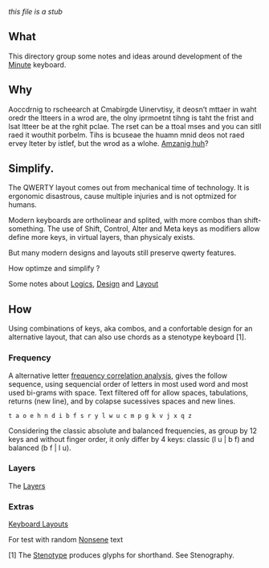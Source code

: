 
_this file is a stub_

## What 

This directory group some notes and ideas around development of 
the [Minute](https://github.com/agsb/minute/blob/main/docs/Minute.md) keyboard.

## Why

Aoccdrnig to rscheearch at Cmabirgde Uinervtisy, it
deosn’t mttaer in waht oredr the ltteers in a wrod are,
the olny iprmoetnt tihng is taht the frist and lsat ltteer
be at the rghit pclae. The rset can be a ttoal mses and
you can sitll raed it wouthit porbelm. Tihs is bcuseae the
huamn mnid deos not raed ervey lteter by istlef, but the
wrod as a wlohe. [Amzanig huh](https://www.cs.utexas.edu/~byoung/cs361/lecture35.pdf)?

## Simplify.

The QWERTY layout comes out from mechanical time of technology. 
It is ergonomic disastrous, cause multiple injuries and is not optmized for humans.

Modern keyboards are ortholinear and splited, with more combos than shift-something.
The use of Shift, Control, Alter and Meta keys as modifiers allow define more keys,  in virtual layers, than physicaly exists.

But many modern designs and layouts still preserve qwerty features.

How optimze and simplify ?

Some notes about [Logics](https://github.com/agsb/minute/blob/main/docs/Logics.md), [Design](https://github.com/agsb/minute/blob/main/docs/Design.md) and [Layout](https://github.com/agsb/minute/blob/main/docs/Layouts.md)

## How

Using combinations of keys, aka combos, and a confortable design for an alternative layout,
that can also use chords as a stenotype keyboard [1].

### Frequency

A alternative letter [frequency correlation analysis](https://github.com/agsb/minute/blob/main/docs/Frequency.md), gives the follow sequence, using sequencial order of letters in most used word and most used bi-grams with space. Text filtered off for allow spaces, tabulations, returns (new line), and by colapse sucessives spaces and new lines.

    t a o e h n d i b f s r y l w u c m p g k v j x q z

Considering the classic absolute and balanced frequencies, as group by 12 keys and without finger order, it only differ by 4 keys: classic (l u | b f) and balanced (b f | l u).

### Layers

The [Layers](https://github.com/agsb/minute/blob/main/docs/Frequency.md)

### Extras
[Keyboard Layouts](https://docs.google.com/document/d/1Ic-h8UxGe5-Q0bPuYNgE3NoWiI8ekeadvSQ5YysrwII/edit)

For test with random [Nonsene](https://callumoakley.net/nonsense/) text

[1] The [Stenotype](https://en.wikipedia.org/wiki/Stenotype) produces glyphs for shorthand. See Stenography.

